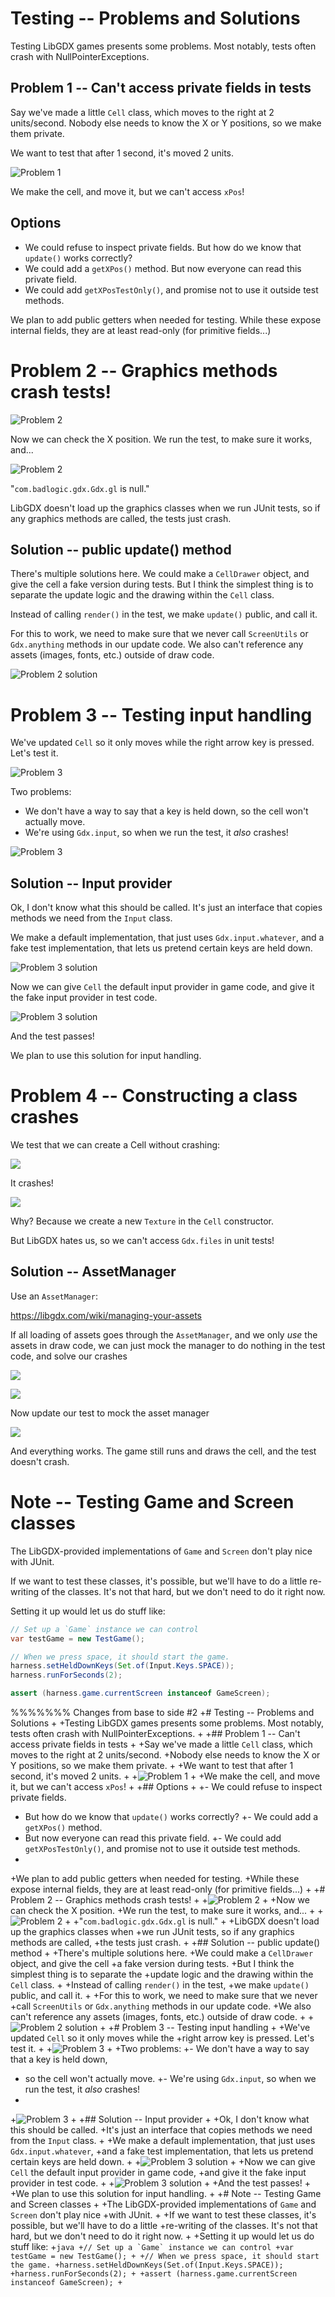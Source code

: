 # Testing -- Problems and Solutions

Testing LibGDX games presents some problems. Most notably, tests often crash with NullPointerExceptions.

## Problem 1 -- Can't access private fields in tests

Say we've made a little `Cell` class, which moves to the right at 2 units/second.
Nobody else needs to know the X or Y positions, so we make them private.

We want to test that after 1 second, it's moved 2 units.

![Problem 1](assets/problem_1_private.png)

We make the cell, and move it, but we can't access `xPos`!

## Options

- We could refuse to inspect private fields.
    But how do we know that `update()` works correctly?
- We could add a `getXPos()` method.
    But now everyone can read this private field.
- We could add `getXPosTestOnly()`, and promise not to use it outside test methods.

We plan to add public getters when needed for testing.
While these expose internal fields, they are at least read-only (for primitive fields...)

# Problem 2 -- Graphics methods crash tests!

![Problem 2](assets/problem_2_bad.png)

Now we can check the X position.
We run the test, to make sure it works, and...

![Problem 2](assets/problem_2_error.png)

"`com.badlogic.gdx.Gdx.gl` is null."

LibGDX doesn't load up the graphics classes when
we run JUnit tests, so if any graphics methods are called,
the tests just crash.

## Solution -- public update() method

There's multiple solutions here.
We could make a `CellDrawer` object, and give the cell
a fake version during tests.
But I think the simplest thing is to separate the
update logic and the drawing within the `Cell` class.

Instead of calling `render()` in the test,
we make `update()` public, and call it.

For this to work, we need to make sure that we never
call `ScreenUtils` or `Gdx.anything` methods in our update code.
We also can't reference any assets (images, fonts, etc.) outside of draw code.

![Problem 2 solution](assets/problem_2_good.png)

# Problem 3 -- Testing input handling

We've updated `Cell` so it only moves while the
right arrow key is pressed. Let's test it.

![Problem 3](assets/problem_3_bad.png)

Two problems:
- We don't have a way to say that a key is held down,
    so the cell won't actually move.
- We're using `Gdx.input`, so when we run the test, it _also_ crashes!

![Problem 3](assets/problem_3_error.png)

## Solution -- Input provider

Ok, I don't know what this should be called.
It's just an interface that copies methods we need from the `Input` class.

We make a default implementation, that just uses `Gdx.input.whatever`,
and a fake test implementation, that lets us pretend certain keys are held down.

![Problem 3 solution](assets/problem_3_interface.png)

Now we can give `Cell` the default input provider in game code,
and give it the fake input provider in test code.

![Problem 3 solution](assets/problem_3_good.png)

And the test passes!

We plan to use this solution for input handling.

# Problem 4 -- Constructing a class crashes

We test that we can create a Cell without crashing:

![](assets/problem_4_bad_test.png)

It crashes!

![](assets/problem_4_crash.png)

Why? Because we create a new `Texture` in the `Cell` constructor.

But LibGDX hates us, so we can't access `Gdx.files` in unit tests!

## Solution -- AssetManager

Use an `AssetManager`:

https://libgdx.com/wiki/managing-your-assets

If all loading of assets goes through the `AssetManager`, 
and we only _use_ the assets in draw code,
we can just mock the manager to do nothing in the test code,
and solve our crashes

![](assets/problem_4_good_main.png)

![](assets/problem_4_good_cell.png)

Now update our test to mock the asset manager

![](assets/problem_4_good_test.png)

And everything works. The game still runs and draws the cell,
and the test doesn't crash.


# Note -- Testing Game and Screen classes

The LibGDX-provided implementations of `Game` and `Screen` don't play nice
with JUnit.

If we want to test these classes, it's possible, but we'll have to do a little
re-writing of the classes. It's not that hard, but we don't need to do it right now.

Setting it up would let us do stuff like:
```java
// Set up a `Game` instance we can control
var testGame = new TestGame();

// When we press space, it should start the game.
harness.setHeldDownKeys(Set.of(Input.Keys.SPACE));
harness.runForSeconds(2);

assert (harness.game.currentScreen instanceof GameScreen);
```
%%%%%%% Changes from base to side #2
+# Testing -- Problems and Solutions
+
+Testing LibGDX games presents some problems. Most notably, tests often crash with NullPointerExceptions.
+
+## Problem 1 -- Can't access private fields in tests
+
+Say we've made a little `Cell` class, which moves to the right at 2 units/second.
+Nobody else needs to know the X or Y positions, so we make them private.
+
+We want to test that after 1 second, it's moved 2 units.
+
+![Problem 1](assets/problem_1_private.png)
+
+We make the cell, and move it, but we can't access `xPos`!
+
+## Options
+
+- We could refuse to inspect private fields.
+    But how do we know that `update()` works correctly?
+- We could add a `getXPos()` method.
+    But now everyone can read this private field.
+- We could add `getXPosTestOnly()`, and promise not to use it outside test methods.
+
+We plan to add public getters when needed for testing.
+While these expose internal fields, they are at least read-only (for primitive fields...)
+
+# Problem 2 -- Graphics methods crash tests!
+
+![Problem 2](assets/problem_2_bad.png)
+
+Now we can check the X position.
+We run the test, to make sure it works, and...
+
+![Problem 2](assets/problem_2_error.png)
+
+"`com.badlogic.gdx.Gdx.gl` is null."
+
+LibGDX doesn't load up the graphics classes when
+we run JUnit tests, so if any graphics methods are called,
+the tests just crash.
+
+## Solution -- public update() method
+
+There's multiple solutions here.
+We could make a `CellDrawer` object, and give the cell
+a fake version during tests.
+But I think the simplest thing is to separate the
+update logic and the drawing within the `Cell` class.
+
+Instead of calling `render()` in the test,
+we make `update()` public, and call it.
+
+For this to work, we need to make sure that we never
+call `ScreenUtils` or `Gdx.anything` methods in our update code.
+We also can't reference any assets (images, fonts, etc.) outside of draw code.
+
+![Problem 2 solution](assets/problem_2_good.png)
+
+# Problem 3 -- Testing input handling
+
+We've updated `Cell` so it only moves while the
+right arrow key is pressed. Let's test it.
+
+![Problem 3](assets/problem_3_bad.png)
+
+Two problems:
+- We don't have a way to say that a key is held down,
+    so the cell won't actually move.
+- We're using `Gdx.input`, so when we run the test, it _also_ crashes!
+
+![Problem 3](assets/problem_3_error.png)
+
+## Solution -- Input provider
+
+Ok, I don't know what this should be called.
+It's just an interface that copies methods we need from the `Input` class.
+
+We make a default implementation, that just uses `Gdx.input.whatever`,
+and a fake test implementation, that lets us pretend certain keys are held down.
+
+![Problem 3 solution](assets/problem_3_interface.png)
+
+Now we can give `Cell` the default input provider in game code,
+and give it the fake input provider in test code.
+
+![Problem 3 solution](assets/problem_3_good.png)
+
+And the test passes!
+
+We plan to use this solution for input handling.
+
+# Note -- Testing Game and Screen classes
+
+The LibGDX-provided implementations of `Game` and `Screen` don't play nice
+with JUnit.
+
+If we want to test these classes, it's possible, but we'll have to do a little
+re-writing of the classes. It's not that hard, but we don't need to do it right now.
+
+Setting it up would let us do stuff like:
+```java
+// Set up a `Game` instance we can control
+var testGame = new TestGame();
+
+// When we press space, it should start the game.
+harness.setHeldDownKeys(Set.of(Input.Keys.SPACE));
+harness.runForSeconds(2);
+
+assert (harness.game.currentScreen instanceof GameScreen);
+```
